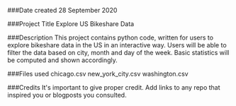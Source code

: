 ###Date created
28 September 2020

###Project Title
Explore US Bikeshare Data

###Description
This project contains python code, written for users to explore bikeshare data in the US in an interactive way. 
Users will be able to filter the data based on city, month and day of the week. 
Basic statistics will be computed and shown accordingly.

###Files used
chicago.csv
new_york_city.csv
washington.csv

###Credits
It's important to give proper credit. Add links to any repo that inspired you or blogposts you consulted.